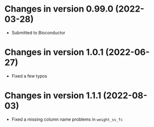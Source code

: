 # Changes in version 0.99.0 (2022-03-28)
- Submitted to Bioconductor

# Changes in version 1.0.1 (2022-06-27)
- Fixed a few typos

# Changes in version 1.1.1 (2022-08-03)
- Fixed a missing column name problems in `weight_ss_fc`
